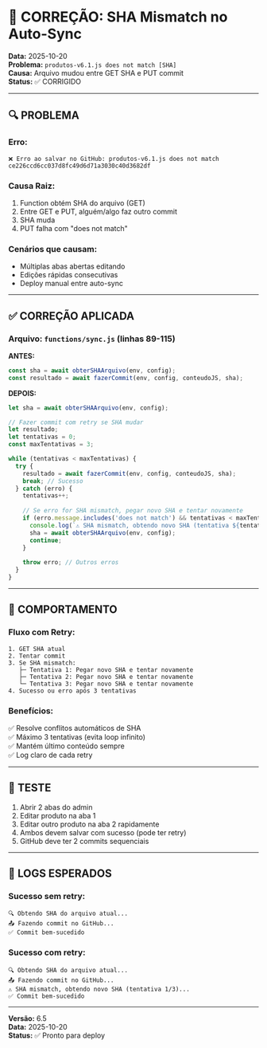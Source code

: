# 🔧 CORREÇÃO: SHA Mismatch no Auto-Sync

**Data:** 2025-10-20  
**Problema:** `produtos-v6.1.js does not match [SHA]`  
**Causa:** Arquivo mudou entre GET SHA e PUT commit  
**Status:** ✅ CORRIGIDO

---

## 🔍 PROBLEMA

### Erro:
```
❌ Erro ao salvar no GitHub: produtos-v6.1.js does not match ce226ccd6cc037d8fc49d6d71a3030c40d3682df
```

### Causa Raiz:
1. Function obtém SHA do arquivo (GET)
2. Entre GET e PUT, alguém/algo faz outro commit
3. SHA muda
4. PUT falha com "does not match"

### Cenários que causam:
- Múltiplas abas abertas editando
- Edições rápidas consecutivas
- Deploy manual entre auto-sync

---

## ✅ CORREÇÃO APLICADA

### Arquivo: `functions/sync.js` (linhas 89-115)

**ANTES:**
```javascript
const sha = await obterSHAArquivo(env, config);
const resultado = await fazerCommit(env, config, conteudoJS, sha);
```

**DEPOIS:**
```javascript
let sha = await obterSHAArquivo(env, config);

// Fazer commit com retry se SHA mudar
let resultado;
let tentativas = 0;
const maxTentativas = 3;

while (tentativas < maxTentativas) {
  try {
    resultado = await fazerCommit(env, config, conteudoJS, sha);
    break; // Sucesso
  } catch (erro) {
    tentativas++;
    
    // Se erro for SHA mismatch, pegar novo SHA e tentar novamente
    if (erro.message.includes('does not match') && tentativas < maxTentativas) {
      console.log(`⚠️ SHA mismatch, obtendo novo SHA (tentativa ${tentativas})...`);
      sha = await obterSHAArquivo(env, config);
      continue;
    }
    
    throw erro; // Outros erros
  }
}
```

---

## 🎯 COMPORTAMENTO

### Fluxo com Retry:
```
1. GET SHA atual
2. Tentar commit
3. Se SHA mismatch:
   ├─ Tentativa 1: Pegar novo SHA e tentar novamente
   ├─ Tentativa 2: Pegar novo SHA e tentar novamente  
   └─ Tentativa 3: Pegar novo SHA e tentar novamente
4. Sucesso ou erro após 3 tentativas
```

### Benefícios:
✅ Resolve conflitos automáticos de SHA  
✅ Máximo 3 tentativas (evita loop infinito)  
✅ Mantém último conteúdo sempre  
✅ Log claro de cada retry  

---

## 🧪 TESTE

1. Abrir 2 abas do admin
2. Editar produto na aba 1
3. Editar outro produto na aba 2 rapidamente
4. Ambos devem salvar com sucesso (pode ter retry)
5. GitHub deve ter 2 commits sequenciais

---

## 📝 LOGS ESPERADOS

### Sucesso sem retry:
```
🔍 Obtendo SHA do arquivo atual...
📤 Fazendo commit no GitHub...
✅ Commit bem-sucedido
```

### Sucesso com retry:
```
🔍 Obtendo SHA do arquivo atual...
📤 Fazendo commit no GitHub...
⚠️ SHA mismatch, obtendo novo SHA (tentativa 1/3)...
✅ Commit bem-sucedido
```

---

**Versão:** 6.5  
**Data:** 2025-10-20  
**Status:** ✅ Pronto para deploy
